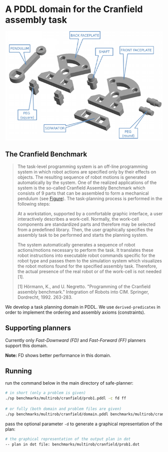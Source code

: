 # A PDDL domain for the Cranfield assembly task 

![](cranefield.png)



## The Cranfield Benchmark

> The task-level programming system is an off-line programming system in which robot actions are specified only by their effects on objects. The resulting sequence of robot motions is generated automatically by the system. One of the realized applications of the system is the so-called Cranfield Assembly Benchmark which consists of 9 parts that can be assembled to form a mechanical pendulum (see [Figure](cranefield.png)). The task-planning process is performed in the following steps:
>
> At a workstation, supported by a comfortable graphic interface, a user interactively describes a work-cell. Normally, the work-cell components are standardized parts and therefore may be selected from a predefined library.
> Then, the user graphically specifies the assembly task to be performed and starts the planning system.
>
> The system automatically generates a sequence of robot actions/motions necessary to perform the task. It translates these robot instructions into executable robot commands specific for the robot type and passes them to the simulation system which visualizes the robot motions found for the specified assembly task. Therefore, the actual presence of the real robot or of the work-cell is not needed [1].
>
> [1] Hörmann, K., and U. Negretto. "Programming of the Cranfield assembly benchmark." Integration of Robots into CIM. Springer, Dordrecht, 1992. 263-283.


We develop a task planning domain in PDDL. We use `derived-predicates` in order to implement the ordering and assembly axioms (constraints).



## Supporting planners

Currently only *Fast-Downward (FD)* and *Fast-Forward (FF)* planners support this domain. 

**Note:** FD shows better performance in this domain.



## Running

run the command below in the main directory of safe-planner:

```bash
# in short (only a problem is given)
./sp benchmarks/multirob/cranfield/prob1.pddl -c fd ff

# or fully (both domain and problem files are given)
./sp benchmarks/multirob/cranfield/domain.pddl benchmarks/multirob/cranfield/prob1.pddl -c fd ff
```



pass the optional parameter `-d` to generate a graphical representation of the plan:

```bash
# the graphical representation of the output plan in dot
-- plan in dot file: benchmarks/multirob/cranfield/prob1.dot
```